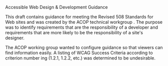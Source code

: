 Accessible Web Design & Development Guidance

This draft contains guidance for meeting the Revised 508 Standards for Web sites and was created by the ACOP technical workgroup . The purpose was to identify requirements that are the responsibility of a developer and requirements that are more likely to be the responsibility of a site's designer.

The ACOP working group wanted to configure guidance so that viewers can find information easily. A listing of WCAG Success Criteria according to criterion number ing (1.2.1, 1.2.2, etc.) was determined to be undesirable.
